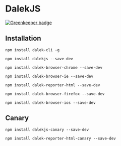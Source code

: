 # DalekJS

[![Greenkeeper badge](https://badges.greenkeeper.io/kahlil/softwerkskammer-dalekjs.svg)](https://greenkeeper.io/)

## Installation

```
npm install dalek-cli -g
```

```
npm install dalekjs --save-dev
```

```
npm install dalek-browser-chrome --save-dev
```

```
npm install dalek-browser-ie --save-dev
```

```
npm install dalek-reporter-html --save-dev
```

```
npm install dalek-browser-firefox --save-dev
```

```
npm install dalek-browser-ios --save-dev
```


## Canary

```
npm install dalekjs-canary --save-dev
```

```
npm install dalek-reporter-html-canary --save-dev
```

